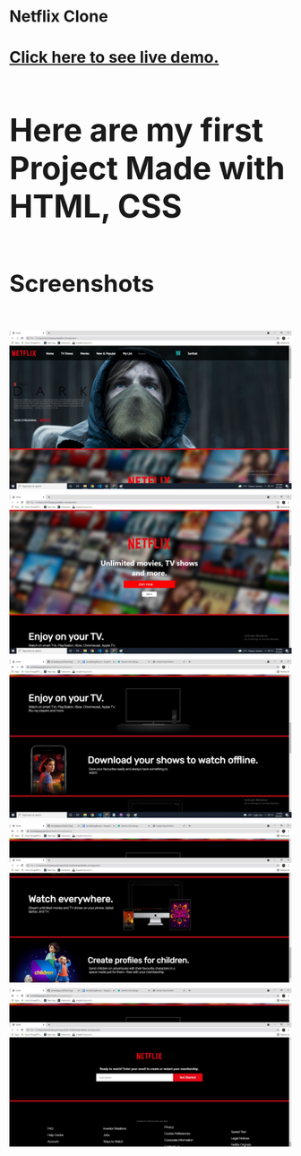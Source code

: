 <h1>Netflix Clone<h1>
 <a href="https://sarthakkgarg.github.io/NetflixClone.github.io/">Click here to see live demo.<a>
 
<h1> Here are my first Project Made with HTML, CSS <h1>
<h2> Screenshots <h2>
<img src="/Screenshots/Screenshot1.jpg" alt="" >
<img src="/Screenshots/Screenshot2.jpg" alt="" >

<img src="/Screenshots/Screenshot3.jpg" alt="" >
<img src="/Screenshots/Screenshot4.jpg" alt="" >
<img src="/Screenshots/Screenshot5.jpg" alt="" >


